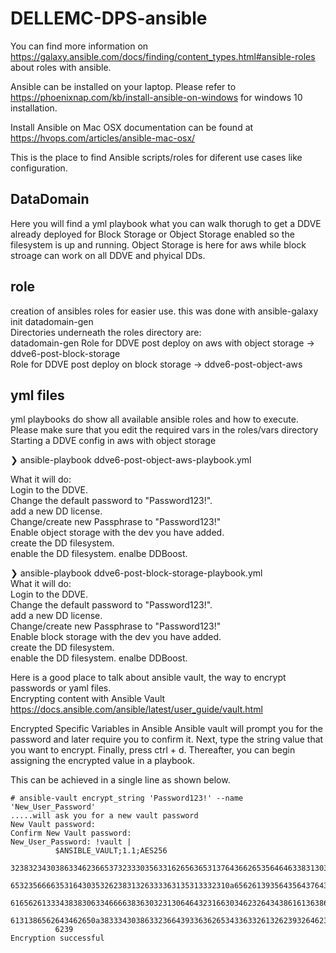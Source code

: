 # DELLEMC-DPS-ansible 

You can find more information on https://galaxy.ansible.com/docs/finding/content_types.html#ansible-roles about roles with ansible.

Ansible can be installed on your laptop. Please refer to https://phoenixnap.com/kb/install-ansible-on-windows for windows 10 installation.

Install Ansible on Mac OSX documentation can be found at https://hvops.com/articles/ansible-mac-osx/


This is the place to find Ansible scripts/roles for diferent use cases like configuration.
## DataDomain

Here you will find a yml playbook what you can walk thorugh to get a DDVE already deployed for Block Storage or Object Storage enabled so the filesystem is up and running. Object Storage is here for aws while block stroage can work on all DDVE and phyical DDs.
## role
creation of ansibles roles for easier use. this was done with  ansible-galaxy init datadomain-gen  
Directories underneath the roles directory are:  
datadomain-gen
Role for DDVE post deploy on aws with object storage -> ddve6-post-block-storage  
Role for DDVE post deploy on block storage -> ddve6-post-object-aws

 ## yml files
 yml playbooks do show all available ansible roles and how to execute. Please make sure that you edit the required vars in the roles/vars directory  
 Starting a DDVE config in aws with object storage 
 
❯ ansible-playbook ddve6-post-object-aws-playbook.yml  

What it will do:   
Login to the DDVE.   
Change the default password to "Password123!".     
add a new DD license.  
Change/create new Passphrase to "Password123!"  
Enable object storage with the dev you have added.  
create the DD filesystem.   
enable the DD filesystem. 
enalbe DDBoost.  

❯ ansible-playbook ddve6-post-block-storage-playbook.yml   
What it will do:   
Login to the DDVE.   
Change the default password to "Password123!".     
add a new DD license.  
Change/create new Passphrase to "Password123!"  
Enable block storage with the dev you have added.  
create the DD filesystem.   
enable the DD filesystem. 
enalbe DDBoost.  

Here is a good place to talk about ansible vault, the way to encrypt passwords or yaml files.  
Encrypting content with Ansible Vault  https://docs.ansible.com/ansible/latest/user_guide/vault.html


Encrypted Specific Variables in Ansible
Ansible vault will prompt you for the password and later require you to confirm it. Next, type the string value that you want to encrypt. Finally, press ctrl + d. Thereafter, you can begin assigning the encrypted value in a playbook.

This can be achieved in a single line as shown below.  

```
# ansible-vault encrypt_string 'Password123!' --name 'New_User_Password'  
.....will ask you for a new vault password  
New Vault password:  
Confirm New Vault password:  
New_User_Password: !vault |  
          $ANSIBLE_VAULT;1.1;AES256  
          32383234303863346236653732333035633162656365313764366265356464633831303432383262  
          6532356666353164303532623831326333363135313332310a656261393564356437643366363433  
          61656261333438383063346666383630323130646432316630346232643438616136386563623664  
          6131386562643462650a383334303863323664393363626534336332613262393264623732393064  
          6239  
Encryption successful  
```